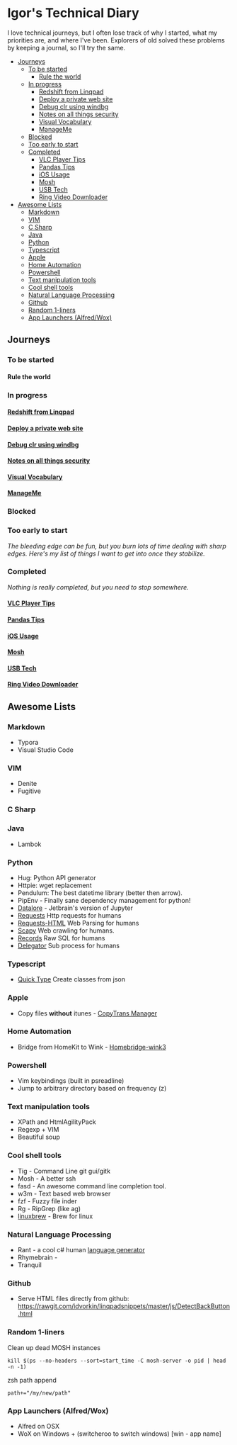 # Igor's Technical Diary

I love technical journeys, but I often lose track of why I started, what my priorities are, and where I've been. Explorers of old solved these problems by keeping a journal, so I'll try the same.

<!-- vim-markdown-toc GFM -->

* [Journeys](#journeys)
    * [To be started](#to-be-started)
        * [Rule the world](#rule-the-world)
    * [In progress](#in-progress)
        * [Redshift from Linqpad](#redshift-from-linqpad)
        * [Deploy a private web site](#deploy-a-private-web-site)
        * [Debug clr using windbg](#debug-clr-using-windbg)
        * [Notes on all things security](#notes-on-all-things-security)
        * [Visual Vocabulary](#visual-vocabulary)
        * [ManageMe](#manageme)
    * [Blocked](#blocked)
    * [Too early to start](#too-early-to-start)
    * [Completed](#completed)
        * [VLC Player Tips](#vlc-player-tips)
        * [Pandas Tips](#pandas-tips)
        * [iOS Usage](#ios-usage)
        * [Mosh](#mosh)
        * [USB Tech](#usb-tech)
        * [Ring Video Downloader](#ring-video-downloader)
* [Awesome Lists](#awesome-lists)
    * [Markdown](#markdown)
    * [VIM](#vim)
    * [C Sharp](#c-sharp)
    * [Java](#java)
    * [Python](#python)
    * [Typescript](#typescript)
    * [Apple](#apple)
    * [Home Automation](#home-automation)
    * [Powershell](#powershell)
    * [Text manipulation tools](#text-manipulation-tools)
    * [Cool shell tools](#cool-shell-tools)
    * [Natural Language Processing](#natural-language-processing)
    * [Github](#github)
    * [Random 1-liners](#random-1-liners)
    * [App Launchers (Alfred/Wox)](#app-launchers-(alfred/wox))

<!-- vim-markdown-toc -->

## Journeys

### To be started

#### Rule the world

### In progress

#### [Redshift from Linqpad](notes/linqpad_from_redshift.md)
#### [Deploy a private web site](notes/private_web_site.md)
#### [Debug clr using windbg](notes/windbg.md)
#### [Notes on all things security](notes/better-security-design.md)
#### [Visual Vocabulary](notes/visual-vocabulary.md)
#### [ManageMe](https://github.com/idvorkin/manage-me)

### Blocked

### Too early to start

_The bleeding edge can be fun, but you burn lots of time dealing with sharp edges. Here's my list of things I want to get into once they stabilize._

### Completed

_Nothing is really completed, but you need to stop somewhere._

#### [VLC Player Tips](notes/vlc_player.md)
#### [Pandas Tips](notes/pandas-tutorial.md)
#### [iOS Usage](notes/ios.md)
#### [Mosh](notes/mosh.md)
#### [USB Tech](notes/usbtech.md)
#### [Ring Video Downloader](notes/ring-video-download.md)

## Awesome Lists

### Markdown

- Typora
- Visual Studio Code

### VIM

- Denite
- Fugitive

### C Sharp

### Java

- Lambok

### Python

- Hug: Python API generator
- Httpie: wget replacement
- Pendulum: The best datetime library (better then arrow).
- PipEnv - Finally sane dependency management for python!
- [Datalore](https://datalore.io/) - Jetbrain's version of Jupyter
- [Requests](http://docs.python-requests.org/en/master/) Http requests for humans
- [Requests-HTML](https://github.com/kennethreitz/requests-html) Web Parsing for humans
- [Scapy](https://scrapy.org/) Web crawling for humans.
- [Records](https://github.com/kennethreitz/records) Raw SQL for humans
- [Delegator](https://github.com/kennethreitz/delegator.py) Sub process for humans

### Typescript

- [Quick Type](https://quicktype.io/?l=cs&r=json2csharp) Create classes from json 

### Apple

- Copy files **without** itunes - [CopyTrans Manager](https://www.copytrans.net/copytransmanager/)

### Home Automation

- Bridge from HomeKit to Wink - [Homebridge-wink3](https://github.com/sibartlett/homebridge-wink3)

### Powershell

- Vim keybindings (built in psreadline)
- Jump to arbitrary directory based on frequency (z) 

### Text manipulation tools

- XPath and HtmlAgilityPack
- Regexp + VIM
- Beautiful soup

### Cool shell tools

- Tig - Command Line git gui/gitk
- Mosh - A better ssh
- fasd - An awesome command line completion tool.
- w3m -  Text based web browser
- fzf - Fuzzy file inder
- Rg - RipGrep (like ag) 
- [linuxbrew](http://linuxbrew.sh/) - Brew for linux

### Natural Language Processing

- Rant - a cool c# human [language generator](http://berkin.me/rant/)
- Rhymebrain - 
- Tranquil

### Github

- Serve HTML files directly from github: https://rawgit.com/idvorkin/linqpadsnippets/master/js/DetectBackButton.html

### Random 1-liners

Clean up dead MOSH instances

    kill $(ps --no-headers --sort=start_time -C mosh-server -o pid | head -n -1)

zsh path append

    path+="/my/new/path"

### App Launchers (Alfred/Wox)

- Alfred on OSX
- WoX on Windows + (switcheroo to switch windows) [win - app name]

